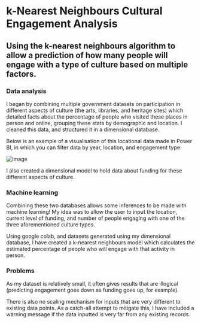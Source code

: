 # k-Nearest Neighbours Cultural Engagement Analysis
Using the k-nearest neighbours algorithm to allow a prediction of how many people will engage with a type of culture based on multiple factors.
---

### Data analysis
I began by combining multiple government datasets on participation in different aspects of culture (the arts, libraries, and heritage sites) which detailed facts about the percentage of people who visited these places in person and online, grouping these stats by demographic and location. I cleaned this data, and structured it in a dimensional database.

Below is an example of a visualisation of this locational data made in Power BI, in which you can filter data by year, location, and engagement type.

![image](https://github.com/user-attachments/assets/6d9bf92c-bda0-48ec-a0f6-d92eec2f93f3)

I also created a dimensional model to hold data about funding for these different aspects of culture.

### Machine learning 
Combining these two databases allows some inferences to be made with machine learning! My idea was to allow the user to input the location, current level of funding, and number of people engaging with one of the three aforementioned culture types.

Using google colab, and datasets generated using my dimensional database, I have created a k-nearest neighbours model which calculates the estimated percentage of people who will engage with that activity in person. 

### Problems
As my dataset is relatively small, it often gives results that are illogical (predicting engagement goes down as funding goes up, for example). 

There is also no scaling mechanism for inputs that are very different to existing data points. As a catch-all attempt to mitigate this, I have included a warning message if the data inputted is very far from any existing records.
